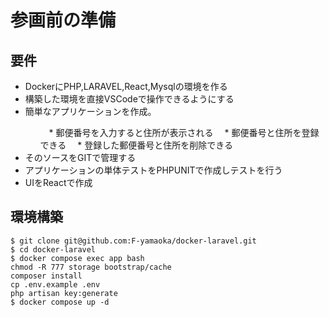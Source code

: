 # 参画前の準備
## 要件
<ul>
<li>DockerにPHP,LARAVEL,React,Mysqlの環境を作る</li>
<li>構築した環境を直接VSCodeで操作できるようにする</li>
<li>簡単なアプリケーションを作成。</li>
<ul>
　* 郵便番号を入力すると住所が表示される
　* 郵便番号と住所を登録できる
　* 登録した郵便番号と住所を削除できる
</ul>
<li>そのソースをGITで管理する</li>
<li>アプリケーションの単体テストをPHPUNITで作成しテストを行う</li>
<li>UIをReactで作成</li>
</ul>

## 環境構築
    $ git clone git@github.com:F-yamaoka/docker-laravel.git
    $ cd docker-laravel
    $ docker compose exec app bash
    chmod -R 777 storage bootstrap/cache
    composer install
    cp .env.example .env
    php artisan key:generate
    $ docker compose up -d